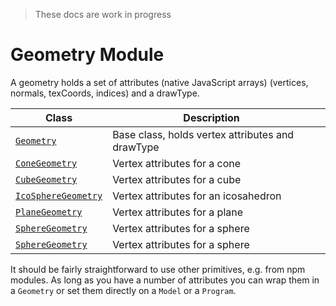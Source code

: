 > These docs are work in progress

# Geometry Module

A geometry holds a set of attributes (native JavaScript arrays)
(vertices, normals, texCoords, indices) and a drawType.

| **Class** | **Description** | |
| --- | --- | --- |
| [`Geometry`](/docs/api-reference/core/geometry.md) | Base class, holds vertex attributes and drawType |
| [`ConeGeometry`](/docs/api-reference/core/geometry.md#ConeGeometry) | Vertex attributes for a cone |
| [`CubeGeometry`](/docs/api-reference/core/geometry.md#CubeGeometry) | Vertex attributes for a cube |
| [`IcoSphereGeometry`](/docs/api-reference/core/geometry.md#IcoSphereGeometry) | Vertex attributes for an icosahedron |
| [`PlaneGeometry`](/docs/api-reference/core/geometry.md#PlaneGeometry) | Vertex attributes for a plane |
| [`SphereGeometry`](/docs/api-reference/core/geometry.md#SphereGeometry) | Vertex attributes for a sphere |
| [`SphereGeometry`](/docs/api-reference/core/geometry.md#SphereGeometry) | Vertex attributes for a sphere |


It should be fairly straightforward to use other primitives, e.g. from npm modules. As long as you have a number of attributes you can wrap them in a `Geometry` or set them directly on a `Model` or a `Program`.

